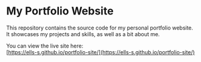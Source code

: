 # My Portfolio Website

This repository contains the source code for my personal portfolio website.  
It showcases my projects and skills, as well as a bit about me.

You can view the live site here:  
[https://ells-s.github.io/portfolio-site/](https://ells-s.github.io/portfolio-site/)